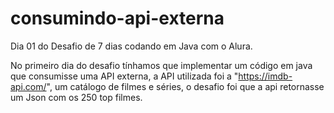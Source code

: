 # consumindo-api-externa
Dia 01 do Desafio de 7 dias codando em Java com o Alura. 

No primeiro dia do desafio tínhamos que implementar um código em java que consumisse uma API externa, a API utilizada foi a "https://imdb-api.com/", um catálogo de filmes e séries, o desafio foi que a api retornasse um Json com os 250 top filmes.
